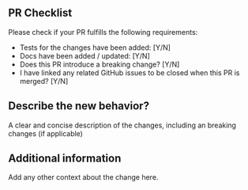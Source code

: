 ## PR Checklist

Please check if your PR fulfills the following requirements:

- Tests for the changes have been added: [Y/N]
- Docs have been added / updated: [Y/N]
- Does this PR introduce a breaking change? [Y/N]
- I have linked any related GitHub issues to be closed when this PR is merged? [Y/N]

## Describe the new behavior?
A clear and concise description of the changes, including an breaking changes (if applicable)

## Additional information
Add any other context about the change here.
